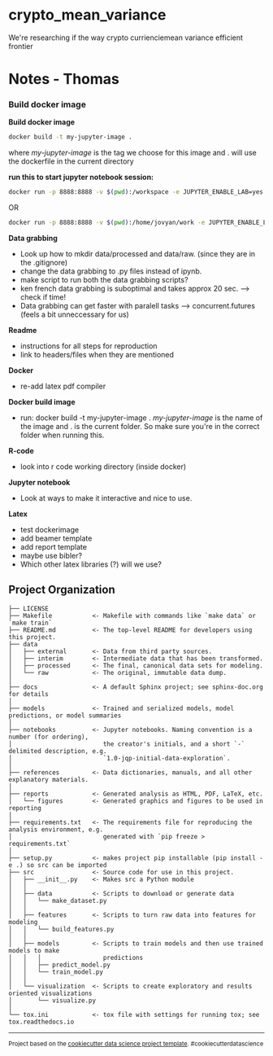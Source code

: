 crypto_mean_variance
==============================

We're researching if the way crypto currienciemean variance efficient frontier

# Notes - Thomas
### Build docker image

**Build docker image**
```bash
docker build -t my-jupyter-image .
```
where *my-jupyter-image* is the tag we choose for this image and . will use the dockerfile in the current directory


**run this to start jupyter notebook session:**
```bash
docker run -p 8888:8888 -v $(pwd):/workspace -e JUPYTER_ENABLE_LAB=yes -w /workspace -e JUPYTER_TOKEN='' my-jupyter-image
```

OR

```bash
docker run -p 8888:8888 -v $(pwd):/home/jovyan/work -e JUPYTER_ENABLE_LAB=yes my-jupyter-image
```


**Data grabbing**
* Look up how to mkdir data/processed and data/raw. (since they are in the .gitignore)
* change the data grabbing to .py files instead of ipynb.
* make script to run both the data grabbing scripts?
* ken french data grabbing is suboptimal and takes approx 20 sec. --> check if time!
 * Data grabbing can get faster with paralell tasks --> concurrent.futures (feels a bit unneccessary for us)

**Readme**
* instructions for all steps for reproduction
* link to headers/files when they are mentioned

**Docker**
* re-add latex pdf compiler 

**Docker build image**
* run: docker build -t my-jupyter-image .
*my-jupyter-image* is the name of the image and . is the current folder. So make sure you're in the correct folder when running this. 

**R-code**
 * look into r code working directory (inside docker)

**Jupyter notebook**
* Look at ways to make it interactive and nice to use. 

**Latex**
* test dockerimage
* add beamer template
* add report template
 * maybe use bibler?
 * Which other latex libraries (?) will we use? 




Project Organization
------------

    ├── LICENSE
    ├── Makefile           <- Makefile with commands like `make data` or `make train`
    ├── README.md          <- The top-level README for developers using this project.
    ├── data
    │   ├── external       <- Data from third party sources.
    │   ├── interim        <- Intermediate data that has been transformed.
    │   ├── processed      <- The final, canonical data sets for modeling.
    │   └── raw            <- The original, immutable data dump.
    │
    ├── docs               <- A default Sphinx project; see sphinx-doc.org for details
    │
    ├── models             <- Trained and serialized models, model predictions, or model summaries
    │
    ├── notebooks          <- Jupyter notebooks. Naming convention is a number (for ordering),
    │                         the creator's initials, and a short `-` delimited description, e.g.
    │                         `1.0-jqp-initial-data-exploration`.
    │
    ├── references         <- Data dictionaries, manuals, and all other explanatory materials.
    │
    ├── reports            <- Generated analysis as HTML, PDF, LaTeX, etc.
    │   └── figures        <- Generated graphics and figures to be used in reporting
    │
    ├── requirements.txt   <- The requirements file for reproducing the analysis environment, e.g.
    │                         generated with `pip freeze > requirements.txt`
    │
    ├── setup.py           <- makes project pip installable (pip install -e .) so src can be imported
    ├── src                <- Source code for use in this project.
    │   ├── __init__.py    <- Makes src a Python module
    │   │
    │   ├── data           <- Scripts to download or generate data
    │   │   └── make_dataset.py
    │   │
    │   ├── features       <- Scripts to turn raw data into features for modeling
    │   │   └── build_features.py
    │   │
    │   ├── models         <- Scripts to train models and then use trained models to make
    │   │   │                 predictions
    │   │   ├── predict_model.py
    │   │   └── train_model.py
    │   │
    │   └── visualization  <- Scripts to create exploratory and results oriented visualizations
    │       └── visualize.py
    │
    └── tox.ini            <- tox file with settings for running tox; see tox.readthedocs.io


--------


<p><small>Project based on the <a target="_blank" href="https://drivendata.github.io/cookiecutter-data-science/">cookiecutter data science project template</a>. #cookiecutterdatascience</small></p>


